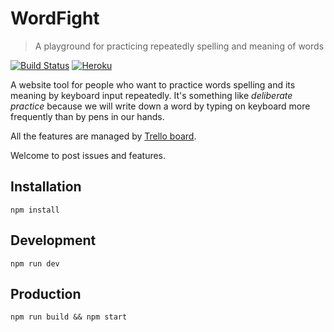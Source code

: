 # WordFight

> A playground for practicing repeatedly spelling and meaning of words


[![Build Status](https://travis-ci.org/dqisme/wordfight.svg?branch=master)](https://travis-ci.org/dqisme/wordfight)
[![Heroku](http://heroku-badge.herokuapp.com/?app=angularjs-crypto&style=flat&svg=1)](https://wordfight.herokuapp.com)

A website tool for people who want to practice words spelling and its meaning by keyboard input repeatedly. It's something like *deliberate practice* because we will write down a word by typing on keyboard more frequently than by pens in our hands.

All the features are managed by [Trello board](https://trello.com/b/eSRW3uHC/website-story-board).

Welcome to post issues and features.

## Installation

`npm install`

## Development

`npm run dev`

## Production

`npm run build && npm start`
